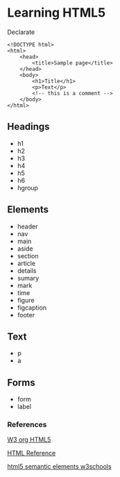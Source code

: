 # Learning HTML5

Declarate
```
<!DOCTYPE html>
<html>
    <head>
        <title>Sample page</title>
    </head>
    <body>
        <h1>Title</h1>
        <p>Text</p>
        <!-- this is a comment -->
    </body>
</html>
```
## Headings
* h1
* h2
* h3
* h4
* h5
* h6
* hgroup

## Elements
* header
* nav
* main
* aside
* section
* article
* details
* sumary
* mark
* time
* figure
* figcaption
* footer

## Text
* p
* a

## Forms
* form
* label

### References
[W3 org HTML5](https://www.w3.org/TR/html5/)

[HTML Reference](http://htmlreference.io/)

[html5 semantic elements w3schools](https://www.w3schools.com/html/html5_semantic_elements.asp)

